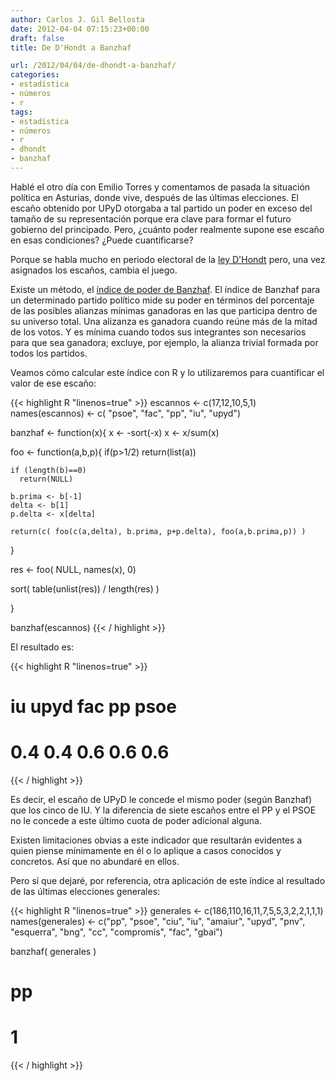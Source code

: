 ```yaml
---
author: Carlos J. Gil Bellosta
date: 2012-04-04 07:15:23+00:00
draft: false
title: De D'Hondt a Banzhaf

url: /2012/04/04/de-dhondt-a-banzhaf/
categories:
- estadística
- números
- r
tags:
- estadística
- números
- r
- dhondt
- banzhaf
---
```


Hablé el otro día con Emilio Torres y comentamos de pasada la situación política en Asturias, donde vive, después de las últimas elecciones. El escaño obtenido por UPyD otorgaba a tal partido un poder en exceso del tamaño de su representación porque era clave para formar el futuro gobierno del principado. Pero, ¿cuánto poder realmente supone ese escaño en esas condiciones? ¿Puede cuantificarse?

Porque se habla mucho en periodo electoral de la [ley D'Hondt](http://www.grserrano.es/wp/2011/05/jugando-con-el-sistema-de-dhondt/) pero, una vez asignados los escaños, cambia el juego.

Existe un método, el [índice de poder de Banzhaf](http://www.esi2.us.es/~mbilbao/pdffiles/eupower.pdf). El índice de Banzhaf para un determinado partido político mide su poder en términos del porcentaje de las posibles alianzas mínimas ganadoras en las que participa dentro de su universo total. Una alizanza es ganadora cuando reúne más de la mitad de los votos. Y es mínima cuando todos sus integrantes son necesarios para que sea ganadora; excluye, por ejemplo, la alianza trivial formada por todos los partidos.

Veamos cómo calcular este índice con R y lo utilizaremos para cuantificar el valor de ese escaño:

{{< highlight R "linenos=true" >}}
escannos <- c(17,12,10,5,1)
names(escannos) <- c( "psoe", "fac", "pp", "iu", "upyd")

banzhaf <- function(x){
  x <- -sort(-x)
  x <- x/sum(x)

  foo <- function(a,b,p){
    if(p>1/2)
      return(list(a))

    if (length(b)==0)
      return(NULL)

    b.prima <- b[-1]
    delta <- b[1]
    p.delta <- x[delta]

    return(c( foo(c(a,delta), b.prima, p+p.delta), foo(a,b.prima,p)) )
  }

  res <- foo( NULL, names(x), 0)

  sort( table(unlist(res)) / length(res) )

}

banzhaf(escannos)
{{< / highlight >}}

El resultado es:

{{< highlight R "linenos=true" >}}
# iu upyd  fac   pp psoe
#  0.4  0.4  0.6  0.6  0.6
{{< / highlight >}}

Es decir, el escaño de UPyD le concede el mismo poder (según Banzhaf) que los cinco de IU. Y la diferencia de siete escaños entre el PP y el PSOE no le concede a este último cuota de poder adicional alguna.

Existen limitaciones obvias a este indicador que resultarán evidentes a quien piense mínimamente en él o lo aplique a casos conocidos y concretos. Así que no abundaré en ellos.

Pero sí que dejaré, por referencia, otra aplicación de este índice al resultado de las últimas elecciones generales:

{{< highlight R "linenos=true" >}}
generales <- c(186,110,16,11,7,5,5,3,2,2,1,1,1)
names(generales) <- c("pp", "psoe", "ciu", "iu", "amaiur", "upyd",
    "pnv", "esquerra", "bng", "cc", "compromis", "fac", "gbai")

banzhaf( generales )
# pp
#  1
{{< / highlight >}}


